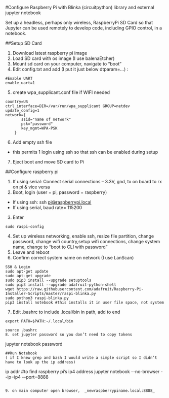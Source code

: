 #Configure Raspberry Pi with Blinka (circuitpython) library and external jupyter notebook

Set up a headless, perhaps only wireless, RaspberryPi SD Card so that Jupyter can be used remotely to develop code, including GPIO control, in a notebook.

##Setup SD Card
1. Download latest raspberry pi image
2. Load SD card with os image (I use balenaEtcher)
3. Mount sd card on your computer, navigate to “boot”
4. Edit config.txt and add (I put it just below dtparam=…) :
```
#Enable UART 
enable_uart=1
```

5. create wpa_supplicant.conf file if WIFI needed
```
country=US
ctrl_interface=DIR=/var/run/wpa_supplicant GROUP=netdev
update_config=1
network={
       ssid="name of network"
       psk="password"
       key_mgmt=WPA-PSK
    }
```
6. Add empty ssh file
 * this permits 1 login using ssh so that ssh can be enabled during setup
7. Eject boot and move SD card to Pi

##Configure raspberry pi
1. If using serial: Connect serial connections – 3.3V, gnd, tx on board to rx on pi & vice versa
2. Boot, login (user = pi, password = raspberry)
 * If using ssh: ssh pi@raspberrypi.local 
 * If using serial, baud rate= 115200
3. Enter
```
sudo raspi-config
```
4.	Set up wireless networking, enable ssh, resize file partition, change password, change wifi country,setup wifi connections, change system name, change to “boot to CLI with password”
5. Leave and reboot
6. Confirm correct system name on network (I use LanScan)
```
SSH & Login
sudo apt-get update
sudo apt-get upgrade
sudo pip3 install --upgrade setuptools
sudo pip3 install --upgrade adafruit-python-shell
wget https://raw.githubusercontent.com/adafruit/Raspberry-Pi-Installer-Scripts/master/raspi-blinka.py
sudo python3 raspi-blinka.py
pip3 install notebook #this installs it in user file space, not system
```
7. Edit .bashrc to include .local/bin in path, add to end
```
export PATH=$PATH:~/.local/bin
```
```
source .bashrc
8. set jupyter password so you don’t need to copy tokens
```
jupyter notebook password
```
##Run Notebook 
( if I knew grep and bash I would write a simple script so I didn’t have to look up the ip address)
```
ip addr #to find raspberry pi’s ip4 address
jupyter notebook --no-browser --ip=ip4 --port=8888
```

9. on main computer open browser,  _newraspberrypiname.local:8888_

